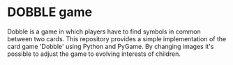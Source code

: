 # DOBBLE game

Dobble is a game in which players have to find symbols in common between two cards. 
This repository provides a simple implementation of the card game 'Dobble' using Python 
and PyGame. By changing images it's possible to adjust the game to evolving interests of children.
